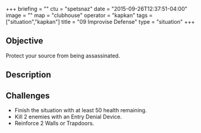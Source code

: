 +++
briefing = ""
ctu = "spetsnaz"
date = "2015-09-26T12:37:51-04:00"
image = ""
map = "clubhouse"
operator = "kapkan"
tags = ["situation","kapkan"]
title = "09 Improvise Defense"
type = "situation"
+++

## Objective

Protect your source from being assassinated.

## Description


## Challenges

* Finish the situation with at least 50 health remaining.
* Kill 2 enemies with an Entry Denial Device.
* Reinforce 2 Walls or Trapdoors.

